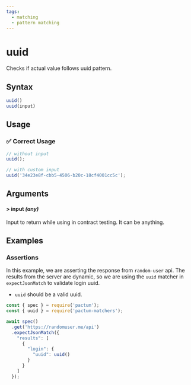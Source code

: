 ```yaml
---
tags:
  - matching
  - pattern matching
---
```


# uuid

Checks if actual value follows uuid pattern.

## Syntax

```js
uuid()
uuid(input)
```

## Usage

### ✅  Correct Usage

```js
// without input
uuid();
```

```js
// with custom input
uuid('34e23e8f-cbb5-4506-b20c-18cf4001cc5c');
```

## Arguments

#### > input *(any)*

Input to return while using in contract testing. It can be anything.


## Examples

### Assertions

In this example, we are asserting the response from `random-user` api. The results from the server are dynamic, so we are using the `uuid` matcher in `expectJsonMatch` to validate login uuid.

- `uuid` should be a valid uuid.


```js
const { spec } = require('pactum');
const { uuid } = require('pactum-matchers');

await spec()
  .get('https://randomuser.me/api')
  .expectJsonMatch({
    "results": [
      {
        "login": {
          "uuid": uuid()
        }
      }
    ]
  });
```